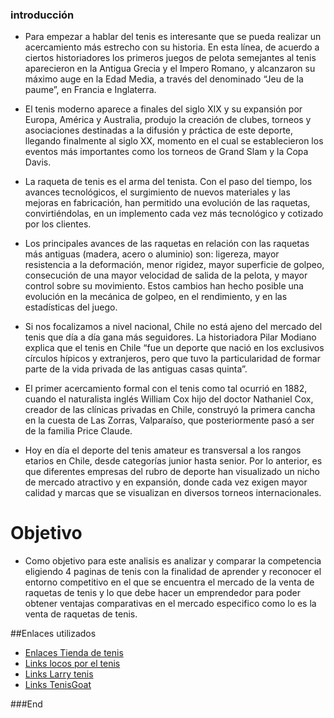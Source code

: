 ### introducción

- Para empezar a hablar del tenis es interesante que se pueda realizar un acercamiento más estrecho con su historia. En esta línea, de acuerdo a ciertos historiadores los primeros juegos de pelota semejantes al tenis aparecieron en la Antigua Grecia y el Impero Romano, y alcanzaron su máximo auge en la Edad Media, a través del denominado “Jeu de la paume”, en Francia e Inglaterra.

- El tenis moderno aparece a finales del siglo XIX y su expansión por Europa, América y Australia, produjo la creación de clubes, torneos y asociaciones destinadas a la difusión y práctica de este deporte, llegando finalmente al siglo XX, momento en el cual se establecieron los eventos más importantes como los torneos de Grand Slam y la Copa Davis.

- La raqueta de tenis es el arma del tenista. Con el paso del tiempo, los avances tecnológicos, el surgimiento de nuevos materiales y las mejoras en fabricación, han permitido una evolución de las raquetas, convirtiéndolas, en un implemento cada vez más tecnológico y cotizado por los clientes.

- Los principales avances de las raquetas en relación con las raquetas más antiguas (madera, acero o aluminio) son: ligereza, mayor resistencia a la deformación, menor rigidez, mayor superficie de golpeo, consecución de una mayor velocidad de salida de la pelota, y mayor control sobre su movimiento. Estos cambios han hecho posible una evolución en la mecánica de golpeo, en el rendimiento, y en las estadísticas del juego.

- Si nos focalizamos a nivel nacional, Chile no está ajeno del mercado del tenis que día a día gana más seguidores. La historiadora Pilar Modiano explica que el tenis en Chile “fue un deporte que nació en los exclusivos círculos hípicos y extranjeros, pero que tuvo la particularidad de formar parte de la vida privada de las antiguas casas quinta”.

- El primer acercamiento formal con el tenis como tal ocurrió en 1882, cuando el naturalista inglés William Cox hijo del doctor Nathaniel Cox, creador de las clínicas privadas en Chile, construyó la primera cancha en la cuesta de Las Zorras, Valparaíso, que posteriormente pasó a ser de la familia Price Claude.

- Hoy en día el deporte del tenis amateur es transversal a los rangos etarios en Chile, desde categorías junior hasta senior. Por lo anterior, es que diferentes empresas del rubro de deporte han visualizado un nicho de mercado atractivo y en expansión, donde cada vez exigen mayor calidad y marcas que se visualizan en diversos torneos internacionales.

# Objetivo
- Como objetivo para este analisis es analizar y comparar la competencia eligiendo 4 paginas de tenis con la finalidad de aprender y reconocer el entorno competitivo en el que se encuentra el mercado de la venta de raquetas de tenis y lo que debe hacer un emprendedor para poder obtener ventajas comparativas en el mercado especifico como lo es la venta de raquetas de tenis.





##Enlaces utilizados

- [Enlaces  Tienda de tenis](http://www.tiendadetenis.cl)
- [Links locos por el tenis](http://locosporeltenis.cl)
- [Links Larry tenis](http://larrytennis.com)
- [Links TenisGoat](http://www.tenisgoat.cl)




###End
